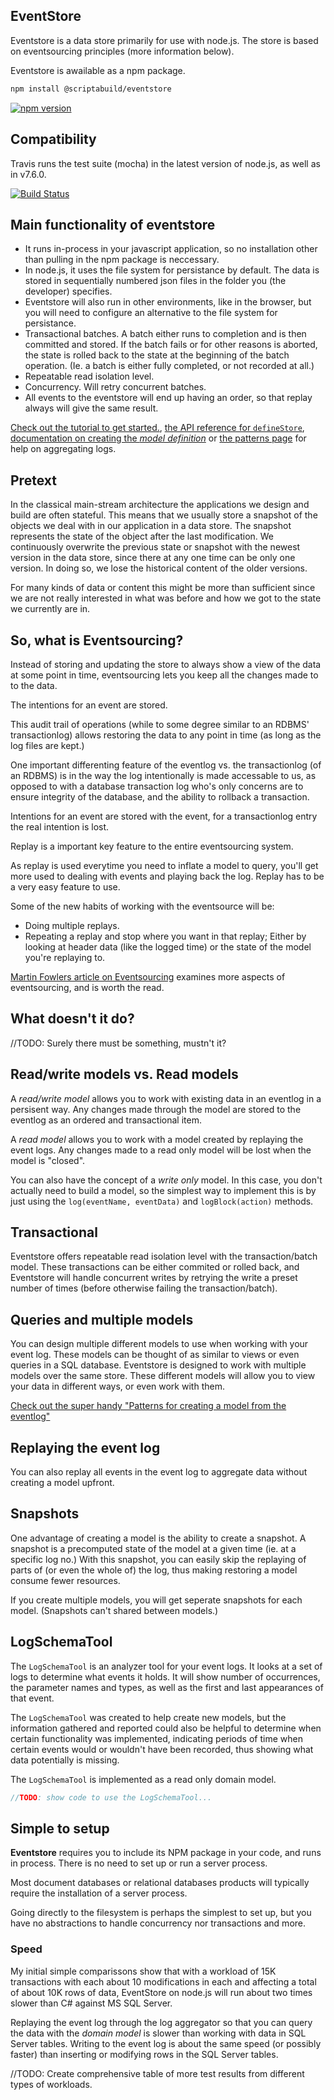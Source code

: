 ## EventStore

Eventstore is a data store primarily for use with node.js. The store is based on eventsourcing principles (more information below).

Eventstore is awailable as a npm package.

```bash
npm install @scriptabuild/eventstore
```
[![npm version](https://badge.fury.io/js/%40scriptabuild%2Feventstore.svg)](https://badge.fury.io/js/%40scriptabuild%2Feventstore)

## Compatibility

Travis runs the test suite (mocha) in the latest version of node.js, as well as in v7.6.0.

[![Build Status](https://travis-ci.org/scriptabuild/eventstore.svg?branch=master)](https://travis-ci.org/scriptabuild/eventstore)

## Main functionality of eventstore
- It runs in-process in your javascript application, so no installation other than pulling in the npm package is neccessary.
- In node.js, it uses the file system for persistance by default. The data is stored in sequentially numbered json files in the folder you (the developer) specifies.
- Eventstore will also run in other environments, like in the browser, but you will need to configure an alternative to the file system for persistance.
- Transactional batches. A batch either runs to completion and is then committed and stored. If the batch fails or for other reasons is aborted, the state is rolled back to the state at the beginning of the batch operation. (Ie. a batch is either fully completed, or not recorded at all.)
- Repeatable read isolation level.
- Concurrency. Will retry concurrent batches.
- All events to the eventstore will end up having an order, so that replay always will give the same result.

[Check out the tutorial to get started.](./tutorial.md), [the API reference for `defineStore`](./defineStore.md), [documentation on creating the _model definition_](./modelDefinition.md) or [the patterns page](./patterns.md) for help on aggregating logs. 

## Pretext
In the classical main-stream architecture the applications we design and build
are often stateful. This means that we usually store a snapshot of the objects we deal
with in our application in a data store. The snapshot represents the state of
the object after the last modification. We continuously overwrite the previous
state or snapshot with the newest version in the data store, since there at any
one time can be only one version. In doing so, we lose the historical content
of the older versions.

For many kinds of data or content this might be more than sufficient since we
are not really interested in what was before and how we got to the state we
currently are in.

## So, what is Eventsourcing?
Instead of storing and updating the store to always show a view of the data at
some point in time, eventsourcing lets you keep all the changes made to to the data.

The intentions for an event are stored.

This audit trail of operations (while to some degree similar to an RDBMS' transactionlog) allows restoring the data to any point in time (as long as the log files are kept.)

One important differenting feature of the eventlog vs. the transactionlog (of an RDBMS) is in the way the log intentionally is made accessable to us, as opposed to with a database transaction log who's only concerns are to ensure integrity of the database, and the ability to rollback a transaction.

Intentions for an event are stored with the event, for a transactionlog entry the real intention is lost.

Replay is a important key feature to the entire eventsourcing system.

As replay is used everytime you need to inflate a model to query, you'll get more used to dealing with events and playing back the log. Replay has to be a very easy feature to use.

Some of the new habits of working with the eventsource will be:
- Doing multiple replays.
- Repeating a replay and stop where you want in that replay; Either by looking at header data (like the logged time) or the state of the model you're replaying to.

[Martin Fowlers article on Eventsourcing](https://martinfowler.com/eaaDev/EventSourcing.html) examines more aspects of eventsourcing, and is worth the read.

## What doesn't it do?

//TODO: Surely there must be something, mustn't it?

## Read/write models vs. Read models
A _read/write model_ allows you to work with existing data in an eventlog in a persisent way. Any changes made through the model are stored to the eventlog as an ordered and transactional item.

A _read model_ allows you to work with a model created by replaying the event logs. Any changes made to a read only model will be lost when the model is "closed".

You can also have the concept of a _write only_ model. In this case, you don't actually need to build a model, so the simplest way to implement this is by just using the `log(eventName, eventData)` and `logBlock(action)` methods.

## Transactional

Eventstore offers repeatable read isolation level with the transaction/batch model. These transactions can be either commited or rolled back, and Eventstore will handle concurrent writes by retrying the write a preset number of times (before otherwise failing the transaction/batch).

## Queries and multiple models
You can design multiple different models to use when working with your event log. These models can be thought of as similar to views or even queries in a SQL database. Eventstore is designed to work with multiple models over the same store. These different models will allow you to view your data in different ways, or even work with them.

[Check out the super handy "Patterns for creating a model from the eventlog"](./patterns.md)

## Replaying the event log
You can also replay all events in the event log to aggregate data without creating a model upfront.

## Snapshots
One advantage of creating a model is the ability to create a snapshot. A snapshot is a 
precomputed state of the model at a given time (ie. at a specific log no.) With this snapshot, you can easily skip the replaying of parts of (or even the whole of) the log, thus making restoring a model consume fewer resources.

If you create multiple models, you will get seperate snapshots for each model. (Snapshots can't shared between models.)

## LogSchemaTool
The `LogSchemaTool` is an analyzer tool for your event logs.
It looks at a set of logs to determine what events it holds. It will show number of occurrences, the parameter names and types, as well as the first and last appearances of that event.

The `LogSchemaTool` was created to help create new models, but the information gathered and reported could also be helpful to determine when certain functionality was implemented, indicating periods of time when certain events would or wouldn't have been recorded, thus showing what data potentially is missing.

The `LogSchemaTool` is implemented as a read only domain model.

```javascript
//TODO: show code to use the LogSchemaTool...
```

## Simple to setup
__Eventstore__ requires you to include its NPM package in your code, and runs in process. There is no need to set up or run a server process.

Most document databases or relational databases products will typically require the installation of a server process.

Going directly to the filesystem is perhaps the simplest to set up, but you have no abstractions to handle concurrency nor transactions and more.

### Speed

My initial simple comparissons show that with a workload of 15K transactions with each about 10 modifications in each and affecting a total of about 10K rows of data, EventStore on node.js will run about two times slower than C# against MS SQL Server.

Replaying the event log through the log aggregator so that you can query the data with the _domain model_ is slower than working with data in SQL Server tables. Writing to the event log is about the same speed (or possibly faster) than inserting or modifying rows in the SQL Server tables.

//TODO: Create comprehensive table of more test results from different types of workloads.
